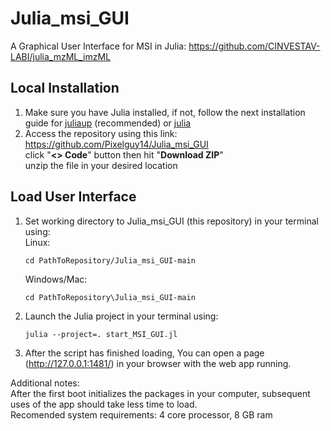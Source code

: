 # Julia_msi_GUI<br />
A Graphical User Interface for MSI in Julia: https://github.com/CINVESTAV-LABI/julia_mzML_imzML

## Local Installation
1. Make sure you have Julia installed, if not, follow the next installation guide for [juliaup](https://github.com/JuliaLang/juliaup) (recommended) or [julia](https://julialang.org/downloads/platform/)
2. Access the repository using this link:<br>
   https://github.com/Pixelguy14/Julia_msi_GUI<br>
   click "<b><> Code</b>" button then hit "<b>Download ZIP</b>"<br>
   unzip the file in your desired location<br>

## Load User Interface
1. Set working directory to Julia_msi_GUI (this repository) in your terminal using:<br>
   Linux:
   ```
   cd PathToRepository/Julia_msi_GUI-main
   ```
   Windows/Mac:
   ```
   cd PathToRepository\Julia_msi_GUI-main
   ```
2. Launch the Julia project in your terminal using:
   ```
   julia --project=. start_MSI_GUI.jl
   ```
3. After the script has finished loading, You can open a page (http://127.0.0.1:1481/) in your browser with the web app running.

Additional notes:<br>
After the first boot initializes the packages in your computer, subsequent uses of the app should take less time to load.<br>
Recomended system requirements: 4 core processor, 8 GB ram<br>